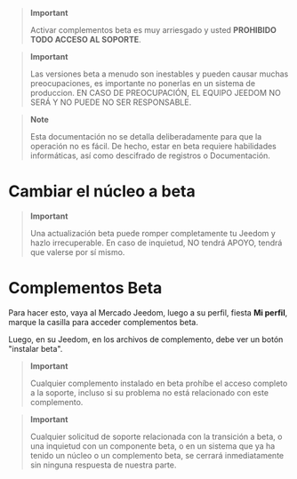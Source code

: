> **Important**
>
> Activar complementos beta es muy arriesgado y usted
> **PROHIBIDO TODO ACCESO AL SOPORTE**. 

> **Important**
>
> Las versiones beta a menudo son inestables y pueden causar
> muchas preocupaciones, es importante no ponerlas en un sistema de
> produccion. EN CASO DE PREOCUPACIÓN, EL EQUIPO JEEDOM NO SERÁ Y NO PUEDE
> NO SER RESPONSABLE.

> **Note**
>
> Esta documentación no se detalla deliberadamente para que
> la operación no es fácil. De hecho, estar en beta requiere
> habilidades informáticas, así como descifrado de registros o
> Documentación.

Cambiar el núcleo a beta 
======================

> **Important**
>
> Una actualización beta puede romper completamente tu Jeedom y
> hazlo irrecuperable. En caso de inquietud, NO tendrá APOYO,
> tendrá que valerse por sí mismo.

Complementos Beta 
==========================

Para hacer esto, vaya al Mercado Jeedom, luego a su
perfil, fiesta **Mi perfil**, marque la casilla para acceder
complementos beta.

Luego, en su Jeedom, en los archivos de complemento, debe
ver un botón "instalar beta".

> **Important**
>
> Cualquier complemento instalado en beta prohíbe el acceso completo a la
> soporte, incluso si su problema no está relacionado con este complemento.

> **Important**
>
> Cualquier solicitud de soporte relacionada con la transición a beta, o una inquietud
> con un componente beta, o en un sistema que ya ha tenido un núcleo o
> un complemento beta, se cerrará inmediatamente sin ninguna respuesta de
> nuestra parte.
